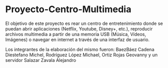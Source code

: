# Proyecto-Centro-Multimedia

El objetivo de este proyecto es rear un centro de entretenimiento donde se puedan abrir aplicaciones (Netflix, Youtube, Disney+, etc.), reproducir archivos multimedia a partir de una memoria USB (Música, Vídeos, Imágenes) o navegar en internet a través de una interfaz de usuario.

Los integrantes de la elaboración del mismo fueron: BaezBáez Cadena Diestefano Michel, Rodríguez López Michael, Ortiz Rojas Geovanny  y un servidor Salazar Zavala Alejandro
